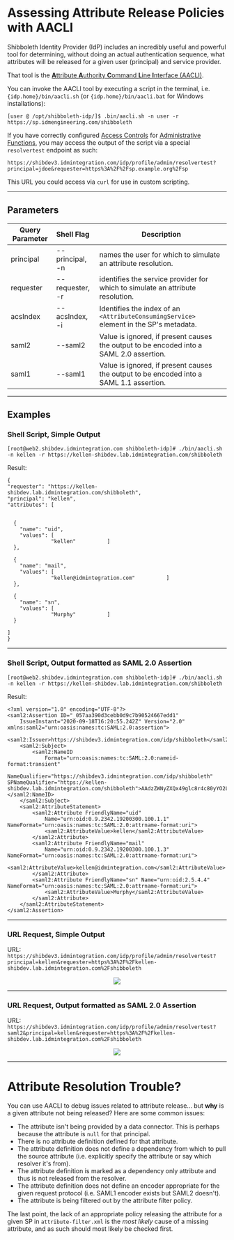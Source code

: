 # Assessing Attribute Release Policies with AACLI

Shibboleth Identity Provider (IdP) includes an incredibly useful and powerful tool for determining, without doing an actual authentication sequence, what attributes will be released for a given user (principal) and service provider.

That tool is the [**A**ttribute **A**uthority **C**ommand **L**ine **I**nterface (AACLI)](https://wiki.shibboleth.net/confluence/display/IDP30/AACLI).

You can invoke the AACLI tool by executing a script in the terminal, i.e. `{idp.home}/bin/aacli.sh` (or `{idp.home}/bin/aacli.bat` for Windows installations):

```
[user @ /opt/shibboleth-idp/]$ .bin/aacli.sh -n user -r https://sp.idmengineering.com/shibboleth
```

If you have correctly configured [Access Controls](https://wiki.shibboleth.net/confluence/display/IDP30/AccessControlConfiguration) for [Administrative Functions](https://wiki.shibboleth.net/confluence/display/IDP30/AdministrativeConfiguration), you may access the output of the script via a special `resolvertest` endpoint as such:

```
https://shibdev3.idmintegration.com/idp/profile/admin/resolvertest?principal=jdoe&requester=https%3A%2F%2Fsp.example.org%2Fsp
``` 

This URL you could access via `curl` for use in custom scripting.

---

## Parameters

| Query Parameter | Shell Flag       | Description                                                                             |
| --------------- | :--------------- | --------------------------------------------------------------------------------------- |
| principal       | --principal, -n  | names the user for which to simulate an attribute resolution.                           |
| requester       | --requester, -r  | identifies the service provider for which to simulate an attribute resolution.          |
| acsIndex        | --acsIndex, -i   | Identifies the index of an `<AttributeConsumingService>` element in the SP's metadata.  |
| saml2           | --saml2          | Value is ignored, if present causes the output to be encoded into a SAML 2.0 assertion. |
| saml1           | --saml1          | Value is ignored, if present causes the output to be encoded into a SAML 1.1 assertion. |

---

## Examples

### Shell Script, Simple Output

```[root@web2.shibdev.idmintegration.com shibboleth-idp]# ./bin/aacli.sh -n kellen -r https://kellen-shibdev.lab.idmintegration.com/shibboleth```

Result:

```
{
"requester": "https://kellen-shibdev.lab.idmintegration.com/shibboleth",
"principal": "kellen",
"attributes": [


  {
    "name": "uid",
    "values": [
              "kellen"          ]
  },

  {
    "name": "mail",
    "values": [
              "kellen@idmintegration.com"          ]
  },

  {
    "name": "sn",
    "values": [
              "Murphy"          ]
  }

]
}
```

---

### Shell Script, Output formatted as SAML 2.0 Assertion

```[root@web2.shibdev.idmintegration.com shibboleth-idp]# ./bin/aacli.sh -n kellen -r https://kellen-shibdev.lab.idmintegration.com/shibboleth```

Result:

```
<?xml version="1.0" encoding="UTF-8"?>
<saml2:Assertion ID="_057aa390d3cebb0d9c7b90524667edd1"
    IssueInstant="2020-09-18T16:20:55.242Z" Version="2.0" xmlns:saml2="urn:oasis:names:tc:SAML:2.0:assertion">
    <saml2:Issuer>https://shibdev3.idmintegration.com/idp/shibboleth</saml2:Issuer>
    <saml2:Subject>
        <saml2:NameID
            Format="urn:oasis:names:tc:SAML:2.0:nameid-format:transient"
            NameQualifier="https://shibdev3.idmintegration.com/idp/shibboleth" SPNameQualifier="https://kellen-shibdev.lab.idmintegration.com/shibboleth">AAdzZWNyZXQx49glc8r4c80yYO2LWKJ9yHk4GV3IzMIZvBYsEKNnbmxuRfySoLSAZBu7H3OTxNzJKTPIpTJ0o2Ye9YnyMIve0at0+QWNSGz/Rjuu1PW/wvse24m40MFlYWQoWu2EDO5cmYWYUWze/jBPtuyCN0XqM6MJczyAujM=</saml2:NameID>
    </saml2:Subject>
    <saml2:AttributeStatement>
        <saml2:Attribute FriendlyName="uid"
            Name="urn:oid:0.9.2342.19200300.100.1.1" NameFormat="urn:oasis:names:tc:SAML:2.0:attrname-format:uri">
            <saml2:AttributeValue>kellen</saml2:AttributeValue>
        </saml2:Attribute>
        <saml2:Attribute FriendlyName="mail"
            Name="urn:oid:0.9.2342.19200300.100.1.3" NameFormat="urn:oasis:names:tc:SAML:2.0:attrname-format:uri">
            <saml2:AttributeValue>kellen@idmintegration.com</saml2:AttributeValue>
        </saml2:Attribute>
        <saml2:Attribute FriendlyName="sn" Name="urn:oid:2.5.4.4" NameFormat="urn:oasis:names:tc:SAML:2.0:attrname-format:uri">
            <saml2:AttributeValue>Murphy</saml2:AttributeValue>
        </saml2:Attribute>
    </saml2:AttributeStatement>
</saml2:Assertion>
```

---

### URL Request, Simple Output

URL: `https://shibdev3.idmintegration.com/idp/profile/admin/resolvertest?principal=kellen&requester=https%3A%2F%2Fkellen-shibdev.lab.idmintegration.com%2Fshibboleth`

<p align="center"><img src="https://idmengineering.com/images/T8yMbzR.png"></p>

---

### URL Request,  Output formatted as SAML 2.0 Assertion

URL: `https://shibdev3.idmintegration.com/idp/profile/admin/resolvertest?saml2&principal=kellen&requester=https%3A%2F%2Fkellen-shibdev.lab.idmintegration.com%2Fshibboleth`

<p align="center"><img src="https://idmengineering.com/images/BTX779y.png"></p>

---

# Attribute Resolution Trouble?

You can use AACLI to debug issues related to attribute release... but **why** is a given attribute not being released? Here are some common issues:

- The attribute isn't being provided by a data connector. This is perhaps because the attribute is `null` for that principal.
- There is no attribute definition defined for that attribute. 
- The attribute definition does not define a dependency from which to pull the source attribute (i.e. explicitly specify the attribute or say which resolver it's from).
- The attribute definition is marked as a dependency only attribute and thus is not released from the resolver.
- The attribute definition does not define an encoder appropriate for the given request protocol (i.e. SAML1 encoder exists but SAML2 doesn't).
- The attribute is being filtered out by the attribute filter policy. 

The last point, the lack of an appropriate policy releasing the attribute for a given SP in `attribute-filter.xml` is the *most likely* cause of a missing attribute, and as such should most likely be checked first.
